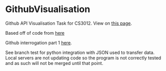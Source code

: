 # GithubVisualisation

Github API Visualisation Task for CS3012.
View on [this page](https://owenkduffy.github.io/GithubVisualisation/).

Based off of code from [here](https://medium.freecodecamp.org/learn-to-create-a-line-chart-using-d3-js-4f43f1ee716b)

Github interrogation part 1 [here](https://github.com/OwenKDuffy/GithubAPITask.git).

See branch test for python integration with JSON used to transfer data. Local servers are not updating code so the program is not correctly tested and as such will not be merged until that point.
